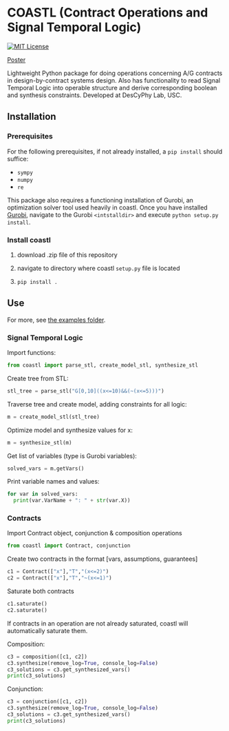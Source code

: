 # COASTL (Contract Operations and Signal Temporal Logic)
[![MIT License](https://img.shields.io/github/license/mashape/apistatus.svg?maxAge=2592000)](https://opensource.org/licenses/MIT)

[Poster](https://prathgan.github.io/poster.pdf)

Lightweight Python package for doing operations concerning A/G contracts in design-by-contract systems design. Also has functionality to read Signal Temporal Logic into operable structure and derive corresponding boolean and synthesis constraints. Developed at DesCyPhy Lab, USC.

## Installation
### Prerequisites
For the following prerequisites, if not already installed, a `pip install` should suffice:
- `sympy`
- `numpy`
- `re`

This package also requires a functioning installation of Gurobi, an optimization solver tool used heavily in coastl. Once you have installed [Gurobi](https://www.gurobi.com), navigate to the Gurobi `<intstalldir>` and execute `python setup.py install`.
### Install coastl
1) download .zip file of this repository

2) navigate to directory where coastl `setup.py` file is located

3) `pip install .`
## Use
For more, see [the examples folder](https://github.com/prathgan/coastl/examples).
### Signal Temporal Logic
Import functions:
```python
from coastl import parse_stl, create_model_stl, synthesize_stl
```
Create tree from STL:
```python
stl_tree = parse_stl("G[0,10]((x<=10)&&(~(x<=5)))")
```
Traverse tree and create model, adding constraints for all logic:
```python
m = create_model_stl(stl_tree)
```
Optimize model and synthesize values for x:
```python
m = synthesize_stl(m)
```
Get list of variables (type is Gurobi variables):
```python
solved_vars = m.getVars()
```
Print variable names and values:
```python
for var in solved_vars:
  print(var.VarName + ": " + str(var.X))
```
### Contracts
Import Contract object, conjunction & composition operations
```python
from coastl import Contract, conjunction
```
Create two contracts in the format [vars, assumptions, guarantees]
```python
c1 = Contract(["x"],"T","(x<=2)")
c2 = Contract(["x"],"T","~(x<=1)")
```
Saturate both contracts
```python
c1.saturate()
c2.saturate()
```
If contracts in an operation are not already saturated, coastl will automatically saturate them.

Composition:
```python
c3 = composition([c1, c2])
c3.synthesize(remove_log=True, console_log=False)
c3_solutions = c3.get_synthesized_vars()
print(c3_solutions)
```

Conjunction:
```python
c3 = conjunction([c1, c2])
c3.synthesize(remove_log=True, console_log=False)
c3_solutions = c3.get_synthesized_vars()
print(c3_solutions)
```
